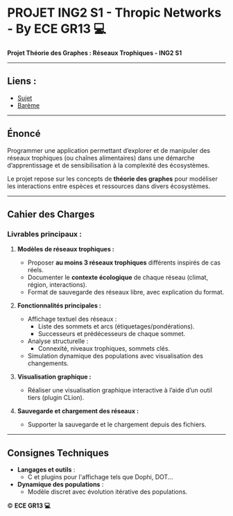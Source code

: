 # **PROJET ING2 S1 - Thropic Networks - By ECE GR13 💻**  
**Projet Théorie des Graphes : Réseaux Trophiques - ING2 S1**

---

## **Liens :**  
- [Sujet](https://boostcamp.omneseducation.com/pluginfile.php/4736975/mod_resource/content/2/2024-projet-graphes-ING2-sem1-trophic-networks%20V4.pdf)  
- [Barème](#)
---

## **Énoncé**  
Programmer une application permettant d’explorer et de manipuler des réseaux trophiques (ou chaînes alimentaires) dans une démarche d’apprentissage et de sensibilisation à la complexité des écosystèmes.

Le projet repose sur les concepts de **théorie des graphes** pour modéliser les interactions entre espèces et ressources dans divers écosystèmes.

---

## **Cahier des Charges**
### **Livrables principaux :**
1. **Modèles de réseaux trophiques :**
   - Proposer **au moins 3 réseaux trophiques** différents inspirés de cas réels.
   - Documenter le **contexte écologique** de chaque réseau (climat, région, interactions).
   - Format de sauvegarde des réseaux libre, avec explication du format.

2. **Fonctionnalités principales :**
   - Affichage textuel des réseaux :
     - Liste des sommets et arcs (étiquetages/pondérations).  
     - Successeurs et prédécesseurs de chaque sommet.
   - Analyse structurelle :
     - Connexité, niveaux trophiques, sommets clés.
   - Simulation dynamique des populations avec visualisation des changements.

3. **Visualisation graphique :**
   - Réaliser une visualisation graphique interactive à l’aide d’un outil tiers (plugin CLion).

4. **Sauvegarde et chargement des réseaux :**
   - Supporter la sauvegarde et le chargement depuis des fichiers.


---

## **Consignes Techniques**
- **Langages et outils** :
  - C et plugins pour l'affichage tels que Dophi, DOT...
- **Dynamique des populations** :
  - Modèle discret avec évolution itérative des populations.


© **ECE GR13 💻**
